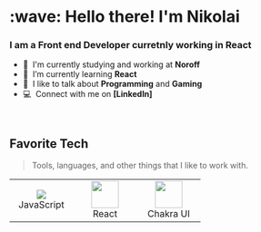 <h1 align="left" id="macropower-title">:wave: Hello there! I'm Nikolai</h1>
<h3 align="left">I am a Front end Developer curretnly working in React</h3>

- :office: &nbsp;I'm currently studying and working at **Noroff**
- :seedling: &nbsp;I’m currently learning **React**
- :speech_balloon: &nbsp;I like to talk about **Programming** and **Gaming**
- :computer: &nbsp;Connect with me on **[LinkedIn]**

<br>

<h2 align="left" id="macropower-tech">Favorite Tech</h2>

> Tools, languages, and other things that I like to work with.

<table>
  <tr>
    <td align="center" width="96">
      <a href="#macropower-tech">
<!--         <img src="./img/csharp-original.svg" width="48" height="48" alt="C#" /> -->
        <img src="https://img.icons8.com/color/48/000000/javascript--v2.png"/>
      </a>
      <br>JavaScript
    </td>
        <td align="center" width="96">
      <a href="#macropower-tech">
        <img src="https://img.icons8.com/plasticine/100/000000/react.png" width="48" height="48"/>
      </a>
      <br>React
    </td>
        </td>
        <td align="center" width="96">
      <a href="#macropower-tech">
        <img src="https://itelofilho.gallerycdn.vsassets.io/extensions/itelofilho/chakra-ui-cheatsheet/0.1.2/1602346378840/Microsoft.VisualStudio.Services.Icons.Default" width="48" height="48"/>
      </a>
      <br>Chakra UI
    </td>

  </tr>
</table>
